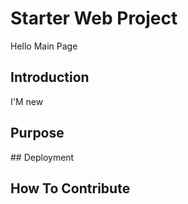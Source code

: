 # Starter Web Project
Hello Main Page
## Introduction 
I'M new
## Purpose

## Deployment

## How To Contribute
